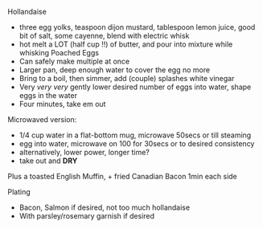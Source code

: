 Hollandaise
- three egg yolks, teaspoon dijon mustard, tablespoon lemon juice, good bit of salt, some cayenne, blend with electric whisk
- hot melt a LOT (half cup !!) of butter, and pour into mixture while whisking
Poached Eggs
- Can safely make multiple at once
- Larger pan, deep enough water to cover the egg no more
- Bring to a boil, then simmer, add (couple) splashes white vinegar
- Very *very very* gently lower desired number of eggs into water, shape eggs in the water
- Four minutes, take em out

Microwaved version:
- 1/4 cup water in a flat-bottom mug, microwave 50secs or till steaming
- egg into water, microwave on 100 for 30secs or to desired consistency
- alternatively, lower power, longer time?
- take out and **DRY**

Plus a toasted English Muffin, + fried Canadian Bacon 1min each side

Plating
- Bacon, Salmon if desired, not too much hollandaise
- With parsley/rosemary garnish if desired
